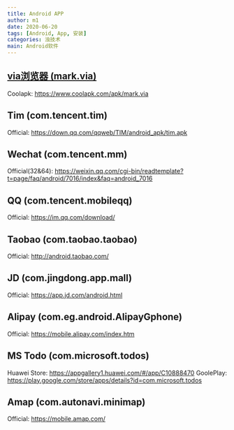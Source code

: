```yaml
---
title: Android APP
author: m1
date: 2020-06-20
tags: [Android, App, 安装]
categories: 浊技术
main: Android软件
---
```


## [via浏览器 (mark.via)](https://www.coolapk.com/apk/mark.via)

Coolapk: https://www.coolapk.com/apk/mark.via

## Tim (com.tencent.tim)

Official: https://down.qq.com/qqweb/TIM/android_apk/tim.apk

## Wechat (com.tencent.mm)

Official(32&64): https://weixin.qq.com/cgi-bin/readtemplate?t=page/faq/android/7016/index&faq=android_7016

## QQ (com.tencent.mobileqq)

Official: https://im.qq.com/download/

## Taobao (com.taobao.taobao)

Official: http://android.taobao.com/

## JD (com.jingdong.app.mall) 

Official: https://app.jd.com/android.html

## Alipay (com.eg.android.AlipayGphone)

Official: https://mobile.alipay.com/index.htm

## MS Todo (com.microsoft.todos)

Huawei Store: https://appgallery1.huawei.com/#/app/C10888470
GoolePlay: https://play.google.com/store/apps/details?id=com.microsoft.todos

## Amap (com.autonavi.minimap)

Official: https://mobile.amap.com/
